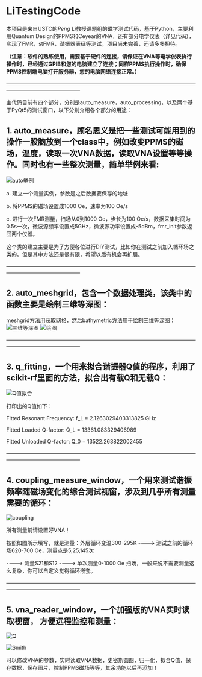 # LiTestingCode

本项目是来自USTC的*Peng Li*教授课题组的磁学测试代码，基于Python，主要利用Quantum Design的PPMS和Ceyear的VNA，还有部分电学仪表（详见代码），实现了FMR，stFMR，谐振器表征等测试，项目尚未完善，还请多多担待。

**（注意：软件的熟练使用，需要基于硬件的连接，请保证在VNA等电学仪表执行操作时，已经通过GPIB和您的电脑建立了连接；同样PPMS执行操作时，确保PPMS控制端电脑打开服务器，您的电脑网络连接正常。）**

   ——————————————————————————————————————————————————

主代码目前有四个部分，分别是auto_measure，auto_processing，以及两个基于PyQt5的测试窗口，以下分别介绍各个部分的用途：

## 1. auto_measure，顾名思义是把一些测试可能用到的操作一股脑放到一个class中，例如改变PPMS的磁场，温度，读取一次VNA数据，读取VNA设置等等操作。同时也有一些整次测量，简单举例来看: ##
   
  ![auto举例](https://github.com/user-attachments/assets/995108ee-bd21-40c1-9c93-a0a5708d1af5)

  a. 建立一个测量实例，参数是之后数据要保存的地址

  b. 将PPMS的磁场设置成1000 Oe，速率为100 Oe/s

  c. 进行一次FMR测量，扫场从0到1000 Oe，步长为100 Oe/s，数据采集时间为0.5s一次，微波源频率设置成5GHz，微波源功率设置成-5dBm，fmr_init参数返回两个仪器。

  这个类的建立主要是为了方便各位进行DIY测试，比如你在测试之前加入循环场之类的。但是其中方法还是很有限，希望以后有机会再扩展。
  
  ——————————————————————————————————————————————————
  
## 2. auto_meshgrid，包含一个数据处理类，该类中的函数主要是绘制三维等深图： ##

   meshgrid方法用获取网格，然后bathymetric方法用于绘制三维等深图：
   ![三维等深图](https://github.com/user-attachments/assets/2f699882-0e70-47e8-adc7-405cb49ebe4c)
   ![绘图](https://github.com/user-attachments/assets/953ecc1e-da1a-437c-be47-9961dfbfd6cb)
   
   ——————————————————————————————————————————————————

## 3. q_fitting，一个用来拟合谐振器Q值的程序，利用了scikit-rf里面的方法，拟合出有载Q和无载Q： ##
   
   ![Q值拟合](https://github.com/user-attachments/assets/b061b62c-343e-4d54-aaf0-eb60b65908c9)

   打印出的Q值如下：

   Fitted Resonant Frequency: f_L = 2.1263029403313825 GHz
   
   Fitted Loaded Q-factor: Q_L = 13361.083329406989
   
   Fitted Unloaded Q-factor: Q_0 = 13522.263822002455

   ——————————————————————————————————————————————————

## 4. coupling_measure_window，一个用来测试谐振频率随磁场变化的综合测试视窗，涉及到几乎所有测量需要的循环： ## 

   ![coupling](https://github.com/user-attachments/assets/56feecc7-b9ce-4a2e-990c-e54b52e50272)

   所有测量前请设置好VNA！
   
   按照如图所示填写，就是测量：外层循环变温300-295K ----> 测试之前的循环场620-700 Oe，测量点是5,25,145次
   
   ----> 测量S21和S12 ----> 单次测量0-1000 Oe 扫场，一般来说不需要测量这么复杂，你可以自定义觉得循环嵌套。

   ——————————————————————————————————————————————————

   ## 5. vna_reader_window，一个加强版的VNA实时读取视窗， 方便远程监控和测量： ## 

   ![Q](https://github.com/user-attachments/assets/10c6f884-7f8c-4535-a6f5-9d9903d40034)
   
   ![Smith](https://github.com/user-attachments/assets/7f69101b-72d4-40bc-a924-9b17a8727186)

   可以修改VNA的参数，实时读取VNA数据，史密斯圆图，归一化，拟合Q值，保存数据，保存图片，控制PPMS磁场等等，其余功能以后再添加！

   
